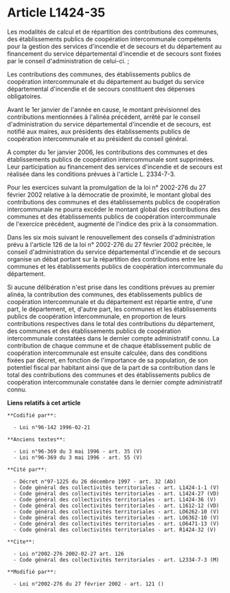 # Article L1424-35

Les modalités de calcul et de répartition des contributions des communes, des établissements publics de coopération
intercommunale compétents pour la gestion des services d'incendie et de secours et du département au financement du service
départemental d'incendie et de secours sont fixées par le conseil d'administration de celui-ci. ;

Les contributions des communes, des établissements publics de coopération intercommunale et du département au budget du
service départemental d'incendie et de secours constituent des dépenses obligatoires.

Avant le 1er janvier de l'année en cause, le montant prévisionnel des contributions mentionnées à l'alinéa précédent, arrêté
par le conseil d'administration du service départemental d'incendie et de secours, est notifié aux maires, aux présidents des
établissements publics de coopération intercommunale et au président du conseil général.

A compter du 1er janvier 2006, les contributions des communes et des établissements publics de coopération intercommunale
sont supprimées. Leur participation au financement des services d'incendie et de secours est réalisée dans les conditions
prévues à l'article L. 2334-7-3.

Pour les exercices suivant la promulgation de la loi n° 2002-276 du 27 février 2002 relative à la démocratie de proximité, le
montant global des contributions des communes et des établissements publics de coopération intercommunale ne pourra excéder
le montant global des contributions des communes et des établissements publics de coopération intercommunale de l'exercice
précédent, augmenté de l'indice des prix à la consommation.

Dans les six mois suivant le renouvellement des conseils d'administration prévu à l'article 126 de la loi n° 2002-276 du 27
février 2002 précitée, le conseil d'administration du service départemental d'incendie et de secours organise un débat
portant sur la répartition des contributions entre les communes et les établissements publics de coopération intercommunale
du département.

Si aucune délibération n'est prise dans les conditions prévues au premier alinéa, la contribution des communes, des
établissements publics de coopération intercommunale et du département est répartie entre, d'une part, le département, et,
d'autre part, les communes et les établissements publics de coopération intercommunale, en proportion de leurs contributions
respectives dans le total des contributions du département, des communes et des établissements publics de coopération
intercommunale constatées dans le dernier compte administratif connu. La contribution de chaque commune et de chaque
établissement public de coopération intercommunale est ensuite calculée, dans des conditions fixées par décret, en fonction
de l'importance de sa population, de son potentiel fiscal par habitant ainsi que de la part de sa contribution dans le total
des contributions des communes et des établissements publics de coopération intercommunale constatée dans le dernier compte
administratif connu.

**Liens relatifs à cet article**

	**Codifié par**:

	  - Loi n°96-142 1996-02-21

	**Anciens textes**:

	  - Loi n°96-369 du 3 mai 1996 - art. 35 (V)
	  - Loi n°96-369 du 3 mai 1996 - art. 55 (V)

	**Cité par**:

	  - Décret n°97-1225 du 26 décembre 1997 - art. 32 (Ab)
	  - Code général des collectivités territoriales - art. L1424-1-1 (V)
	  - Code général des collectivités territoriales - art. L1424-27 (VD)
	  - Code général des collectivités territoriales - art. L1424-36 (V)
	  - Code général des collectivités territoriales - art. L1612-12 (VD)
	  - Code général des collectivités territoriales - art. LO6262-10 (V)
	  - Code général des collectivités territoriales - art. LO6362-10 (V)
	  - Code général des collectivités territoriales - art. LO6471-13 (V)
	  - Code général des collectivités territoriales - art. R1424-32 (V)

	**Cite**:

	  - Loi n°2002-276 2002-02-27 art. 126
	  - Code général des collectivités territoriales - art. L2334-7-3 (M)

	**Modifié par**:

	  - Loi n°2002-276 du 27 février 2002 - art. 121 ()
